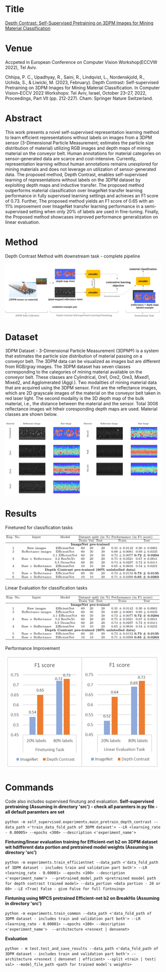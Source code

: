 # Title

[Depth Contrast: Self-Supervised Pretraining on 3DPM Images for Mining Material Classification](https://arxiv.org/abs/2210.10633)

# Venue

Accpeted in European Conference on Computer Vision Workshop(ECCVW 2022), Tel Aviv.

Chhipa, P. C., Upadhyay, R., Saini, R., Lindqvist, L., Nordenskjold, R., Uchida, S., & Liwicki, M. (2023, February). Depth Contrast: Self-supervised Pretraining on 3DPM Images for Mining Material Classification. In Computer Vision–ECCV 2022 Workshops: Tel Aviv, Israel, October 23–27, 2022, Proceedings, Part VII (pp. 212-227). Cham: Springer Nature Switzerland.

# Abstract
This work presents a novel self-supervised representation learning method to learn efficient representations without labels on images from a 3DPM sensor (3-Dimensional Particle Measurement; estimates the particle size distribution of material) utilizing RGB images and depth maps of mining material on the conveyor belt. Human annotations for material categories on sensor-generated data are scarce and cost-intensive. Currently, representation learning without human annotations remains unexplored for mining materials and does not leverage on utilization of sensor-generated data. The proposed method, Depth Contrast, enables self-supervised learning of representations without labels on the 3DPM dataset by exploiting depth maps and inductive transfer. The proposed method outperforms material classification over ImageNet transfer learning performance in fully supervised learning settings and achieves an F1 score of 0.73. Further, The proposed method yields an F1 score of 0.65 with an 11% improvement over ImageNet transfer learning performance in a semi-supervised setting when only 20% of labels are used in fine-tuning. Finally, the Proposed method showcases improved performance generalization on linear evaluation.

# Method

Depth Contrast Method with downstream task - complete pipeline

<p align="center">
  <img src="https://github.com/prakashchhipa/Depth-Contrast-Self-Supervised-Method/blob/main/figures/method.PNG">
</p>

# Dataset

3DPM Dataset -  3-Dimensional Particle Measurement (3DPM®) is a system that estimates the particle size distribution of material passing on a conveyor belt. The 3DPM data can be visualized as images but are different from RGB/gray images. The 3DPM dataset has seven classes corresponding to the categories of mining material available on the conveyor belt. These classes are Cylindrical, Ore1, Ore2, Ore3, Mixed1, Mixed2, and Agglomerated (Aggl.). Two modalities of mining material data that are acquired using the 3DPM sensor. First are the reflectance images, which are 2D grayscale images of the material on the conveyor belt taken in red laser light. The second modality is the 3D depth map of the bulk material, i.e., the distance between the material and the sensor. Total 3008 reflectance images wit htheir coresponding depth maps are used. Material classes are shown below.

<p align="center">
  <img src="https://github.com/prakashchhipa/Depth-Contrast-Self-Supervised-Method/blob/main/figures/dataset.PNG">
</p>

# Results

Finetuned for classification tasks
<p align="center">
  <img src="https://github.com/prakashchhipa/Depth-Contrast-Self-Supervised-Method/blob/main/figures/results_ft.PNG">
</p>

Linear Evaluation for classification tasks
<p align="center">
  <img src="https://github.com/prakashchhipa/Depth-Contrast-Self-Supervised-Method/blob/main/figures/results_ft.PNG">
</p>

Performance Improvement
<p align="center">
  <img src="https://github.com/prakashchhipa/Depth-Contrast-Self-Supervised-Method/blob/main/figures/results.PNG">
</p>


# Commands
Code also includes supervised finutung and evaluation.
**Self-supervised pretraining (Assuming in directory 'src') - check all paramters in py file - all default paramters are set** 

```python -m self_supervised.experiments.main_pretrain_depth_contrast --data_path <'train_data_fold_path of 3DPM dataset'> --LR <learning_rate - 0.00005> --epochs <300> --description <'experiment_name'>```


**Fintuning/linear evaluation training for Efficient-net b2 on 3DPM dataset wit hdifferent data portion and pretrained model weights (Assuming in directory 'src')**

```python -m experiments.train_efficientnet --data_path <'data_fold_path of 3DPM dataset - includes train and validation part both'> --LR <learning_rate - 0.00001> --epochs <100> --description <'experiment_name'>  --pretrained_model_path <pretrained moodel path for depth contrast trained model> --data_portion <data portion - 20 or 60> --LE <True| False - give False for full fintnuing>```

**Fintuning using MPCS pretrained Efficient-net b2 on BreakHis (Assuming in directory 'src')**

```python -m experiments.train_common --data_path <'data_fold_path of 3DPM dataset - includes train and validation part both'> --LR <learning_rate - 0.00001> --epochs <100> --description <'experiment_name'>  --architecture <resnext | densenet>```

**Evaluation**

```python - m test.test_and_save_results --data_path <'data_fold_path of 3DPM dataset - includes train and validation part both'> --architecture <resnext | densenet | efficient> --split <train | test| val> --model_file_path <path for trained model's weights>```

